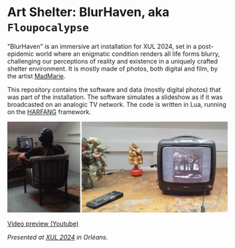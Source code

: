 # Art Shelter: BlurHaven, aka `Floupocalypse`

"BlurHaven" is an immersive art installation for XUL 2024, set in a post-epidemic world where an enigmatic condition renders all life forms blurry, challenging our perceptions of reality and existence in a uniquely crafted shelter environment. It is mostly made of photos, both digital and film, by the artist [MadMarie](https://www.flickr.com/photos/38623641@N05/albums).

This repository contains the software and data (mostly digital photos) that was part of the installation. The software simulates a slideshow as if it was broadcasted on an analogic TV network. The code is written in Lua, running on the [HARFANG](https://github.com/harfang3d/) framework.

[![Installation at XUL 2024](img/installation-lq.png)](img/installation-hd.png)

[Video preview (Youtube)](https://www.youtube.com/watch?v=rtAssrBZ92o)

_Presented at [XUL 2024](https://xul.labomedia.org/floupocalypse-madmarie/) in Orléans._
